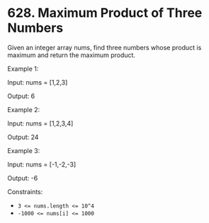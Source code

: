 # 628. Maximum Product of Three Numbers

Given an integer array nums, find three numbers whose product is maximum and return the maximum product.

Example 1:

Input: nums = [1,2,3]

Output: 6

Example 2:

Input: nums = [1,2,3,4]

Output: 24

Example 3:

Input: nums = [-1,-2,-3]

Output: -6

Constraints:

- `3 <= nums.length <= 10^4`
- `-1000 <= nums[i] <= 1000`

